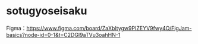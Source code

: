 # sotugyoseisaku
Figma：https://www.figma.com/board/ZaXbltygw9PIZEYV9fwy4O/FigJam-basics?node-id=0-1&t=C2DGI9aTVu3oahHN-1
